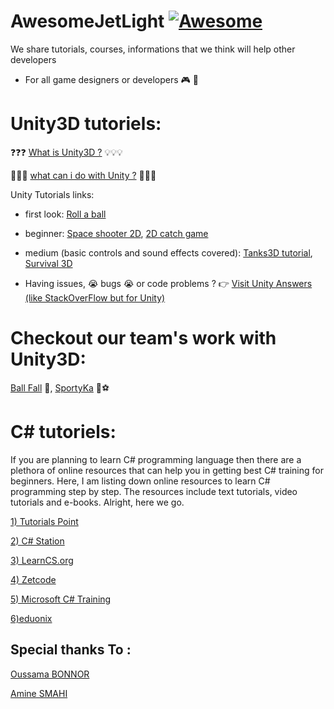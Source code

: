 # AwesomeJetLight [![Awesome](https://cdn.rawgit.com/sindresorhus/awesome/d7305f38d29fed78fa85652e3a63e154dd8e8829/media/badge.svg)](https://github.com/sindresorhus/awesome)
We share tutorials, courses, informations that we think will help other developers 

* For all game designers or developers 🎮 🎲

# Unity3D tutoriels:
❓❓❓ [What is Unity3D ?](https://unity3d.com/unity) 💡💡💡

🌟🌟🌟 [what can i do with Unity ?](https://www.youtube.com/watch?v=GXI0l3yqBrA) 🌟🌟🌟

Unity Tutorials links: 
     
* first look: 
[Roll a ball](https://unity3d.com/learn/tutorials/projects/roll-ball-tutorial)
              
* beginner:
[Space shooter 2D](https://unity3d.com/learn/tutorials/projects/space-shooter-tutorial),
[2D catch game](https://unity3d.com/learn/tutorials/topics/2d-game-creation/2d-catch-game-pt-1?playlist=17093)
              
* medium (basic controls and sound effects covered): 
[Tanks3D tutorial](https://unity3d.com/learn/tutorials/projects/tanks-tutorial),
[Survival 3D](https://unity3d.com/learn/tutorials/projects/survival-shooter-tutorial)
      
* Having issues, 😭 bugs 😭 or code problems ? 👉 
[Visit Unity Answers (like StackOverFlow but for Unity)](http://answers.unity3d.com/index.html)
  
# Checkout our team's work with Unity3D:
[Ball Fall](https://play.google.com/store/apps/details?id=com.Oussama.BallFall) 🏀,
[SportyKa](https://play.google.com/store/apps/details?id=com.JetLightstudio.SportyKa) 🏀⚽️


    
# C# tutoriels: 
If you are planning to learn C# programming language then there are a plethora of online resources that can help you in getting best C# training for beginners. Here, I am listing down online resources to learn C# programming step by step. The resources include text tutorials, video tutorials and e-books. Alright, here we go.


[1) Tutorials Point](http://www.tutorialspoint.com/csharp/index.htm)

[2) C# Station](http://www.csharp-station.com/tutorial.aspx)

[3) LearnCS.org](http://learncs.org/)

[4) Zetcode](http://zetcode.com/lang/csharp/)

[5) Microsoft C# Training](https://www.microsoftvirtualacademy.com/en-US/training-courses/c-fundamentals-for-absolute-beginners-8295)
      
[6)eduonix](http://www.eduonix.com/courses/Software-Development/Learn-C-Sharp-Programming-From-Scratch)

## Special thanks To : 

[Oussama BONNOR](https://github.com/oussamabonnor1)

[Amine SMAHI](https://github.com/Amine-Smahi)
